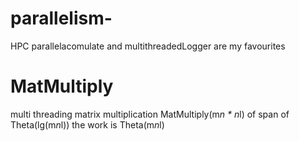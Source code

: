 # parallelism-
HPC
parallelacomulate and multithreadedLogger are my favourites



# MatMultiply
multi threading matrix multiplication
 MatMultiply(m*n  *  n*l) of span of Theta(lg(m*n*l))
 the work is Theta(m*n*l)
